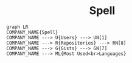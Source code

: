 <h1 align="center">Spell</h1>

```mermaid
graph LR
COMPANY_NAME{Spell}
COMPANY_NAME ---> U{Users} ---> UN[1]
COMPANY_NAME ---> R{Repositories} ---> RN[8]
COMPANY_NAME ---> G{Gists} ---> GN[7]
COMPANY_NAME ---> ML{Most Used<br>Languages}
```
